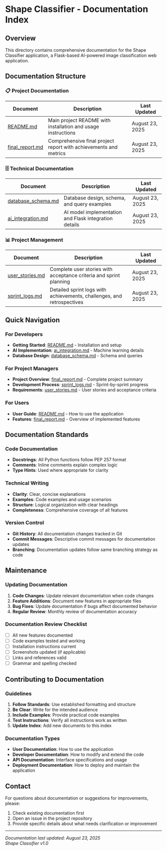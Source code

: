 # Shape Classifier - Documentation Index

## Overview

This directory contains comprehensive documentation for the Shape Classifier application, a Flask-based AI-powered image classification web application.

## Documentation Structure

### 📋 Project Documentation

| Document | Description | Last Updated |
|----------|-------------|--------------|
| [README.md](../README.md) | Main project README with installation and usage instructions | August 23, 2025 |
| [final_report.md](final_report.md) | Comprehensive final project report with achievements and metrics | August 23, 2025 |

### 🗄️ Technical Documentation

| Document | Description | Last Updated |
|----------|-------------|--------------|
| [database_schema.md](database_schema.md) | Database design, schema, and query examples | August 23, 2025 |
| [ai_integration.md](ai_integration.md) | AI model implementation and Flask integration details | August 23, 2025 |

### 📊 Project Management

| Document | Description | Last Updated |
|----------|-------------|--------------|
| [user_stories.md](user_stories.md) | Complete user stories with acceptance criteria and sprint planning | August 23, 2025 |
| [sprint_logs.md](sprint_logs.md) | Detailed sprint logs with achievements, challenges, and retrospectives | August 23, 2025 |

## Quick Navigation

### For Developers
- **Getting Started**: [README.md](../README.md) - Installation and setup
- **AI Implementation**: [ai_integration.md](ai_integration.md) - Machine learning details
- **Database Design**: [database_schema.md](database_schema.md) - Schema and queries

### For Project Managers
- **Project Overview**: [final_report.md](final_report.md) - Complete project summary
- **Development Process**: [sprint_logs.md](sprint_logs.md) - Sprint-by-sprint progress
- **Requirements**: [user_stories.md](user_stories.md) - User stories and acceptance criteria

### For Users
- **User Guide**: [README.md](../README.md) - How to use the application
- **Features**: [final_report.md](final_report.md) - Overview of implemented features

## Documentation Standards

### Code Documentation
- **Docstrings**: All Python functions follow PEP 257 format
- **Comments**: Inline comments explain complex logic
- **Type Hints**: Used where appropriate for clarity

### Technical Writing
- **Clarity**: Clear, concise explanations
- **Examples**: Code examples and usage scenarios
- **Structure**: Logical organization with clear headings
- **Completeness**: Comprehensive coverage of all features

### Version Control
- **Git History**: All documentation changes tracked in Git
- **Commit Messages**: Descriptive commit messages for documentation updates
- **Branching**: Documentation updates follow same branching strategy as code

## Maintenance

### Updating Documentation
1. **Code Changes**: Update relevant documentation when code changes
2. **Feature Additions**: Document new features in appropriate files
3. **Bug Fixes**: Update documentation if bugs affect documented behavior
4. **Regular Review**: Monthly review of documentation accuracy

### Documentation Review Checklist
- [ ] All new features documented
- [ ] Code examples tested and working
- [ ] Installation instructions current
- [ ] Screenshots updated (if applicable)
- [ ] Links and references valid
- [ ] Grammar and spelling checked

## Contributing to Documentation

### Guidelines
1. **Follow Standards**: Use established formatting and structure
2. **Be Clear**: Write for the intended audience
3. **Include Examples**: Provide practical code examples
4. **Test Instructions**: Verify all instructions work as written
5. **Update Index**: Add new documents to this index

### Documentation Types
- **User Documentation**: How to use the application
- **Developer Documentation**: How to modify and extend the code
- **API Documentation**: Interface specifications and usage
- **Deployment Documentation**: How to deploy and maintain the application

## Contact

For questions about documentation or suggestions for improvements, please:
1. Check existing documentation first
2. Open an issue in the project repository
3. Provide specific details about what needs clarification or improvement

---

*Documentation last updated: August 23, 2025*  
*Shape Classifier v1.0* 
